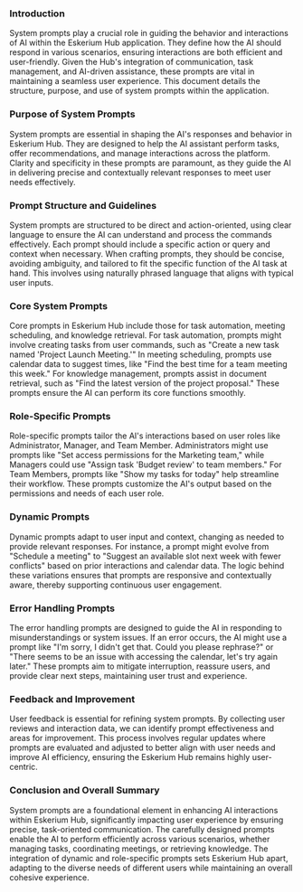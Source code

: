 ### Introduction

System prompts play a crucial role in guiding the behavior and interactions of AI within the Eskerium Hub application. They define how the AI should respond in various scenarios, ensuring interactions are both efficient and user-friendly. Given the Hub's integration of communication, task management, and AI-driven assistance, these prompts are vital in maintaining a seamless user experience. This document details the structure, purpose, and use of system prompts within the application.

### Purpose of System Prompts

System prompts are essential in shaping the AI's responses and behavior in Eskerium Hub. They are designed to help the AI assistant perform tasks, offer recommendations, and manage interactions across the platform. Clarity and specificity in these prompts are paramount, as they guide the AI in delivering precise and contextually relevant responses to meet user needs effectively.

### Prompt Structure and Guidelines

System prompts are structured to be direct and action-oriented, using clear language to ensure the AI can understand and process the commands effectively. Each prompt should include a specific action or query and context when necessary. When crafting prompts, they should be concise, avoiding ambiguity, and tailored to fit the specific function of the AI task at hand. This involves using naturally phrased language that aligns with typical user inputs.

### Core System Prompts

Core prompts in Eskerium Hub include those for task automation, meeting scheduling, and knowledge retrieval. For task automation, prompts might involve creating tasks from user commands, such as "Create a new task named 'Project Launch Meeting.'" In meeting scheduling, prompts use calendar data to suggest times, like "Find the best time for a team meeting this week." For knowledge management, prompts assist in document retrieval, such as "Find the latest version of the project proposal." These prompts ensure the AI can perform its core functions smoothly.

### Role-Specific Prompts

Role-specific prompts tailor the AI's interactions based on user roles like Administrator, Manager, and Team Member. Administrators might use prompts like "Set access permissions for the Marketing team," while Managers could use "Assign task 'Budget review' to team members." For Team Members, prompts like "Show my tasks for today" help streamline their workflow. These prompts customize the AI's output based on the permissions and needs of each user role.

### Dynamic Prompts

Dynamic prompts adapt to user input and context, changing as needed to provide relevant responses. For instance, a prompt might evolve from "Schedule a meeting" to "Suggest an available slot next week with fewer conflicts" based on prior interactions and calendar data. The logic behind these variations ensures that prompts are responsive and contextually aware, thereby supporting continuous user engagement.

### Error Handling Prompts

The error handling prompts are designed to guide the AI in responding to misunderstandings or system issues. If an error occurs, the AI might use a prompt like "I'm sorry, I didn't get that. Could you please rephrase?" or "There seems to be an issue with accessing the calendar, let's try again later." These prompts aim to mitigate interruption, reassure users, and provide clear next steps, maintaining user trust and experience.

### Feedback and Improvement

User feedback is essential for refining system prompts. By collecting user reviews and interaction data, we can identify prompt effectiveness and areas for improvement. This process involves regular updates where prompts are evaluated and adjusted to better align with user needs and improve AI efficiency, ensuring the Eskerium Hub remains highly user-centric.

### Conclusion and Overall Summary

System prompts are a foundational element in enhancing AI interactions within Eskerium Hub, significantly impacting user experience by ensuring precise, task-oriented communication. The carefully designed prompts enable the AI to perform efficiently across various scenarios, whether managing tasks, coordinating meetings, or retrieving knowledge. The integration of dynamic and role-specific prompts sets Eskerium Hub apart, adapting to the diverse needs of different users while maintaining an overall cohesive experience.
